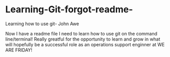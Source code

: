 # Learning-Git-forgot-readme-
Learning how to use git- John Awe

Now I have a readme file I need to learn how to use git on the command line/terminal!
Really greatful for the opportunity to learn and grow in what will hopefully be a successful role as an operations support enginner at WE ARE FRIDAY!

